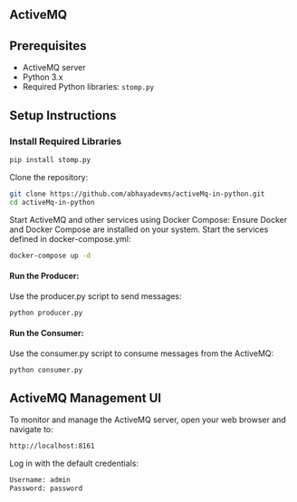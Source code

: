 ## ActiveMQ

## Prerequisites

- ActiveMQ server
- Python 3.x
- Required Python libraries: `stomp.py`

## Setup Instructions

### Install Required Libraries

```bash
pip install stomp.py 
```
Clone the repository:
```bash
git clone https://github.com/abhayadevms/activeMq-in-python.git
cd activeMq-in-python
```

Start ActiveMQ and other services using Docker Compose:
Ensure Docker and Docker Compose are installed on your system. Start the services defined in docker-compose.yml:

```bash
docker-compose up -d
```

#### Run the Producer:
Use the producer.py script to send messages:
```bash
python producer.py
```
#### Run the Consumer:
Use the consumer.py script to consume messages from the ActiveMQ:
```bash
python consumer.py
```

## ActiveMQ Management UI
To monitor and manage the ActiveMQ server, open your web browser and navigate to:
```bash
http://localhost:8161
```
Log in with the default credentials:

```bash
Username: admin
Password: password
```
